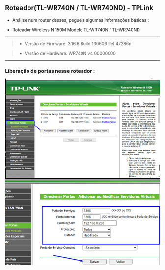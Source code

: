 ## Roteador(TL-WR740N / TL-WR740ND) - TPLink

- Análise num router desses, pegueis algumas informações básicas :


- Roteador Wireless N 150M Modelo TL-WR740N / TL-WR740ND

---


> - Versão de Firmware:	
3.16.6 Build 130606 Rel.47286n

> - Versão de Hardware:	
WR740N v4 00000000


---


### Liberação de portas nesse roteador :

![Setup1](port_forwarding/setup_1.png)
![Setup2](port_forwarding/setup_2.png)